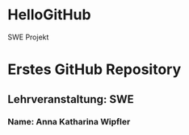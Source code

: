 # HelloGitHub
SWE Projekt

# Erstes GitHub Repository #
## Lehrveranstaltung: SWE 
### Name: Anna Katharina Wipfler